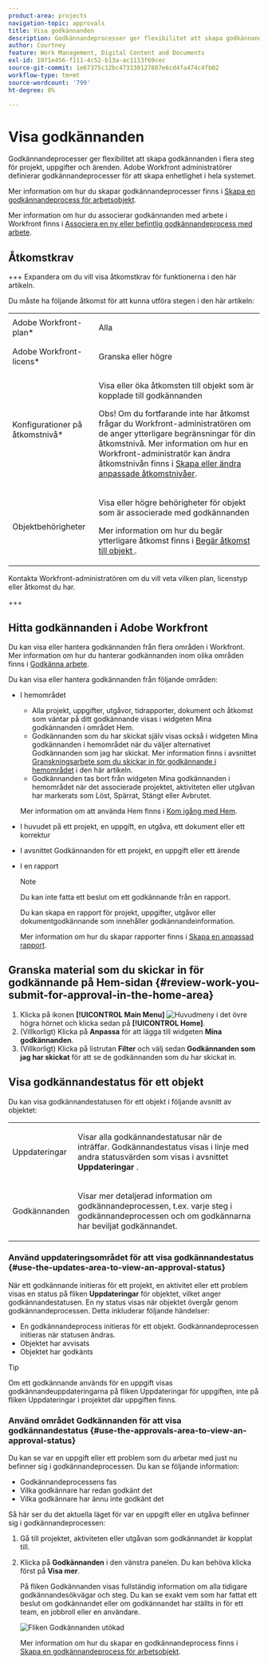 ```yaml
---
product-area: projects
navigation-topic: approvals
title: Visa godkännanden
description: Godkännandeprocesser ger flexibilitet att skapa godkännanden i flera steg för projekt, uppgifter och ärenden. Adobe Workfront administratörer definierar godkännandeprocesser för att skapa enhetlighet i hela systemet.
author: Courtney
feature: Work Management, Digital Content and Documents
exl-id: 1071e456-f111-4c52-b13a-ac1113f69cec
source-git-commit: 1e67375c12bc473130127887e6cd4fa474c4fb02
workflow-type: tm+mt
source-wordcount: '799'
ht-degree: 0%

---
```


# Visa godkännanden

Godkännandeprocesser ger flexibilitet att skapa godkännanden i flera steg för projekt, uppgifter och ärenden. Adobe Workfront administratörer definierar godkännandeprocesser för att skapa enhetlighet i hela systemet.

Mer information om hur du skapar godkännandeprocesser finns i [Skapa en godkännandeprocess för arbetsobjekt](../../administration-and-setup/customize-workfront/configure-approval-milestone-processes/create-approval-processes.md).

Mer information om hur du associerar godkännanden med arbete i Workfront finns i [Associera en ny eller befintlig godkännandeprocess med arbete](../../review-and-approve-work/manage-approvals/associate-approval-with-work.md).

## Åtkomstkrav

+++ Expandera om du vill visa åtkomstkrav för funktionerna i den här artikeln.

Du måste ha följande åtkomst för att kunna utföra stegen i den här artikeln:

<table style="table-layout:auto"> 
 <col> 
 <col> 
 <tbody> 
  <tr> 
   <td role="rowheader">Adobe Workfront-plan*</td> 
   <td> <p>Alla</p> </td> 
  </tr> 
  <tr> 
   <td role="rowheader">Adobe Workfront-licens*</td> 
   <td> <p>Granska eller högre</p> </td> 
  </tr> 
  <tr> 
   <td role="rowheader">Konfigurationer på åtkomstnivå*</td> 
   <td> <p>Visa eller öka åtkomsten till objekt som är kopplade till godkännanden</p> <p>Obs! Om du fortfarande inte har åtkomst frågar du Workfront-administratören om de anger ytterligare begränsningar för din åtkomstnivå. Mer information om hur en Workfront-administratör kan ändra åtkomstnivån finns i <a href="../../administration-and-setup/add-users/configure-and-grant-access/create-modify-access-levels.md" class="MCXref xref">Skapa eller ändra anpassade åtkomstnivåer</a>.</p> </td> 
  </tr> 
  <tr> 
   <td role="rowheader">Objektbehörigheter</td> 
   <td> <p>Visa eller högre behörigheter för objekt som är associerade med godkännanden</p> <p>Mer information om hur du begär ytterligare åtkomst finns i <a href="../../workfront-basics/grant-and-request-access-to-objects/request-access.md" class="MCXref xref">Begär åtkomst till objekt </a>.</p> </td> 
  </tr> 
 </tbody> 
</table>

Kontakta Workfront-administratören om du vill veta vilken plan, licenstyp eller åtkomst du har.

+++

## Hitta godkännanden i Adobe Workfront

Du kan visa eller hantera godkännanden från flera områden i Workfront. Mer information om hur du hanterar godkännanden inom olika områden finns i [Godkänna arbete](../../review-and-approve-work/manage-approvals/approving-work.md).

Du kan visa eller hantera godkännanden från följande områden:

* I hemområdet

   * Alla projekt, uppgifter, utgåvor, tidrapporter, dokument och åtkomst som väntar på ditt godkännande visas i widgeten Mina godkännanden i området Hem.
   * Godkännanden som du har skickat själv visas också i widgeten Mina godkännanden i hemområdet när du väljer alternativet Godkännanden som jag har skickat. Mer information finns i avsnittet [Granskningsarbete som du skickar in för godkännande i hemområdet](#review-work-you-submit-for-approval-in-the-home-area) i den här artikeln.
   * Godkännanden tas bort från widgeten Mina godkännanden i hemområdet när det associerade projektet, aktiviteten eller utgåvan har markerats som Löst, Spärrat, Stängt eller Avbrutet.

  Mer information om att använda Hem finns i [Kom igång med Hem](../../workfront-basics/using-home/using-the-home-area/get-started-with-home.md).

* I huvudet på ett projekt, en uppgift, en utgåva, ett dokument eller ett korrektur
* I avsnittet Godkännanden för ett projekt, en uppgift eller ett ärende
* I en rapport

  >[!NOTE]
  >
  >Du kan inte fatta ett beslut om ett godkännande från en rapport.

  Du kan skapa en rapport för projekt, uppgifter, utgåvor eller dokumentgodkännande som innehåller godkännandeinformation.

  Mer information om hur du skapar rapporter finns i [Skapa en anpassad rapport](../../reports-and-dashboards/reports/creating-and-managing-reports/create-custom-report.md).

## Granska material som du skickar in för godkännande på Hem-sidan {#review-work-you-submit-for-approval-in-the-home-area}

1. Klicka på ikonen **[!UICONTROL Main Menu]** ![Huvudmeny](assets/main-menu-icon.png) i det övre högra hörnet och klicka sedan på **[!UICONTROL Home]**.
1. (Villkorligt) Klicka på **Anpassa** för att lägga till widgeten **Mina godkännanden**.
1. (Villkorligt) Klicka på listrutan **Filter** och välj sedan **Godkännanden som jag har skickat** för att se de godkännanden som du har skickat in.


## Visa godkännandestatus för ett objekt

Du kan visa godkännandestatusen för ett objekt i följande avsnitt av objektet:

<table style="table-layout:auto"> 
 <col> 
 <col> 
 <tbody> 
  <tr> 
   <td role="rowheader">Uppdateringar </td> 
   <td> <p>Visar alla godkännandestatusar när de inträffar. Godkännandestatus visas i linje med andra statusvärden som visas i avsnittet <strong>Uppdateringar</strong> .</p> </td> 
  </tr> 
  <tr> 
   <td role="rowheader">Godkännanden</td> 
   <td> <p>Visar mer detaljerad information om godkännandeprocessen, t.ex. varje steg i godkännandeprocessen och om godkännarna har beviljat godkännandet.</p> </td> 
  </tr> 
 </tbody> 
</table>

### Använd uppdateringsområdet för att visa godkännandestatus {#use-the-updates-area-to-view-an-approval-status}

När ett godkännande initieras för ett projekt, en aktivitet eller ett problem visas en status på fliken **Uppdateringar** för objektet, vilket anger godkännandestatusen. En ny status visas när objektet övergår genom godkännandeprocessen. Detta inkluderar följande händelser:

* En godkännandeprocess initieras för ett objekt. Godkännandeprocessen initieras när statusen ändras.
* Objektet har avvisats
* Objektet har godkänts

>[!TIP]
>
>Om ett godkännande används för en uppgift visas godkännandeuppdateringarna på fliken Uppdateringar för uppgiften, inte på fliken Uppdateringar i projektet där uppgiften finns.

### Använd området Godkännanden för att visa godkännandestatus {#use-the-approvals-area-to-view-an-approval-status}

Du kan se var en uppgift eller ett problem som du arbetar med just nu befinner sig i godkännandeprocessen. Du kan se följande information:

* Godkännandeprocessens fas
* Vilka godkännare har redan godkänt det
* Vilka godkännare har ännu inte godkänt det

Så här ser du det aktuella läget för var en uppgift eller en utgåva befinner sig i godkännandeprocessen:

1. Gå till projektet, aktiviteten eller utgåvan som godkännandet är kopplat till.
1. Klicka på **Godkännanden** i den vänstra panelen. Du kan behöva klicka först på **Visa mer**.

   På fliken Godkännanden visas fullständig information om alla tidigare godkännandesökvägar och steg. Du kan se exakt vem som har fattat ett beslut om godkännandet eller om godkännandet har ställts in för ett team, en jobbroll eller en användare.

   ![Fliken Godkännanden utökad](assets/approvals-tab-expanded-on-issue-nwe-350x320.png)

   Mer information om hur du skapar en godkännandeprocess finns i [Skapa en godkännandeprocess för arbetsobjekt](../../administration-and-setup/customize-workfront/configure-approval-milestone-processes/create-approval-processes.md).
